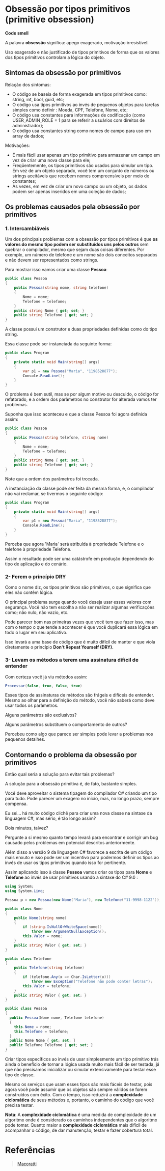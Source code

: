 # Obsessão por tipos primitivos (primitive obsession)

**Code smell**

A palavra **obsessão** significa: apego exagerado, motivação irresistível.

Uso exagerado e não justificado de tipos primitivos de forma que os valores dos tipos primitivos controlam a lógica do objeto.

## Sintomas da obsessão por primitivos

Relação dos sintomas:

- O código se baseia de forma exagerada em tipos primitivos como: string, int, bool, guid, etc;
- O código usa tipos primitivos ao invés de pequenos objetos para tarefas simples como definir : Moeda, CPF, Telefone, Nome, etc;
- O código usa constantes para informações de codificação (como USER_ADMIN_ROLE = 1 para se referir a usuários com direitos de administrador);
- O código usa constantes string como nomes de campo para uso em array de dados;

Motivações:

- É mais fácil usar apenas um tipo primitivo para armazenar um campo em vez de criar uma nova classe para ele;
- Freqüentemente, os tipos primitivos são usados para simular um tipo. Em vez de um objeto separado, você tem um conjunto de números ou strings aceitáveis que recebem nomes compreensíveis por meio de constantes;
- Às vezes, em vez de criar um novo campo ou um objeto, os dados podem ser apenas inseridos em uma coleção de dados;

## Os problemas causados pela obsessão por primitivos

### 1. Intercambiáveis

Um dos principais problemas com a obsessão por tipos primitivos é que **os valores do mesmo tipo podem ser substituídos uns pelos outros** sem quebrar o compilador, mesmo que sejam duas coisas diferentes. Por exemplo, um número de telefone e um nome são dois conceitos separados e não devem ser representados como strings.

Para mostrar isso vamos criar uma classe **Pessoa**:

```c#
public class Pessoa
{
    public Pessoa(string nome, string telefone)
    {
        Nome = nome;
        Telefone = telefone;
    }
    public string Nome { get; set; }
    public string Telefone { get; set; }
}
```

A classe possui um construtor e duas propriedades definidas como do tipo string.

Essa classe pode ser instanciada da seguinte forma:

```c#
public class Program
{
    private static void Main(string[] args)
    {
        var p1 = new Pessoa("Maria", "1198528877");
        Console.ReadLine();
    }
}
```

O problema é bem sutil, mas se por algum motivo ou descuido, o código for refatorado, e a ordem dos parâmetros no construtor for alterada vamos ter problemas.

Suponha que isso aconteceu e que a classe Pessoa foi agora definida assim:

```c#
public class Pessoa
{
    public Pessoa(string telefone, string nome)
    {
        Nome = nome;
        Telefone = telefone;
    }
    public string Nome { get; set; }
    public string Telefone { get; set; }
}
```

Note que a ordem dos parâmetros foi trocada.

A instanciação da classe pode ser feita da mesma forma, e, o compilador não vai reclamar, se tivermos o seguinte código:

```c#
public class Program
{
    private static void Main(string[] args)
    {
        var p1 = new Pessoa("Maria", "1198528877");
        Console.ReadLine();
    }
}
```

Perceba que agora 'Maria' será atribuída à propriedade Telefone e o telefone à propriedade Telefone.

Assim o resultado pode ser uma catástrofe em produção dependendo do tipo de aplicação e do cenário.

### 2- Ferem o princípio DRY

Como o nome diz, os tipos primitivos são primitivos, o que significa que eles não contêm lógica.

O principal problema surge quando você deseja usar esses valores com segurança. Você não tem escolha a não ser realizar algumas verificações como; não nulo, não vazio, etc.

Pode parecer bom nas primeiras vezes que você tem que fazer isso, mas com o tempo o que tende a acontecer é que você duplicará essa lógica em todo o lugar em seu aplicativo.

Isso levará a uma base de código que é muito difícil de manter e que viola diretamente o princípio **Don't Repeat Yourself (DRY)**.

### 3- Levam os métodos a terem uma assinatura difícil de entender

Com certeza você já viu métodos assim:

```c#
Processar(false, true, false, true)
```

Esses tipos de assinaturas de métodos são frágeis e difíceis de entender. Mesmo ao olhar para a definição do método, você não saberá como deve usar todos os parâmetros.

Alguns parâmetros são exclusivos?

Alguns parâmetros substituem o comportamento de outros?

Percebeu como algo que parece ser simples pode levar a problemas nos pequenos detalhes.

## Contornando o problema da obsessão por primitivos

Então qual seria a solução para evitar tais problemas?

A solução para a obsessão primitiva é, de fato, bastante simples.

Você deve aproveitar o sistema tipagem do compilador C# criando um tipo para tudo. Pode parecer um exagero no início, mas, no longo prazo, sempre compensa.

Eu sei... há muito código clichê para criar uma nova classe na sintaxe da linguagem C#, mas sério, é tão longo assim?

Dois minutos, talvez?

Pergunte a si mesmo quanto tempo levará para encontrar e corrigir um bug causado pelos problemas em potencial descritos anteriormente.

Além disso a versão 9 da linguagem C# favorece a escrita de um código mais enxuto e isso pode ser um incentivo para podermos definir os tipos ao invés de usar os tipos primitivos quando isso for pertinente.

Assim aplicando isso à classe **Pessoa** vamos criar os tipos para **Nome** e **Telefone** ao invés de usar primitivos usando a sintaxe do C# 9.0 :

```c#
using System;
using System.Linq;

Pessoa p = new Pessoa(new Nome("Maria"), new Telefone("11-9998-1122"));

public class Nome
{
    public Nome(string nome)
    {
        if (string.IsNullOrWhiteSpace(nome))
            throw new ArgumentNullException();
        this.Valor = nome;
    }
    public string Valor { get; set; }
}

public class Telefone
{
    public Telefone(string telefone)
    {
        if (telefone.Any(x => Char.IsLetter(x)))
            throw new Exception("Telefone não pode conter letras");
        this.Valor = telefone;
    }
    public string Valor { get; set; }
}

public class Pessoa
{
  public Pessoa(Nome nome, Telefone telefone)
  {
    this.Nome = nome;
    this.Telefone = telefone;
  }
  public Nome Nome { get; set; }
  public Telefone Telefone { get; set; }
}
```

Criar tipos específicos ao invés de usar simplesmente um tipo primitivo trás ainda o benefício de tornar a lógica usada muito mais fácil de ser testada, já que não precisamos inicializar ou simular extensivamente para testar esse tipo de classe.

Mesmo os serviços que usam esses tipos são mais fáceis de testar, pois agora você pode assumir que os objetos são sempre válidos se forem construídos com êxito. Com o tempo, isso reduzirá a **complexidade ciclomática** de seus métodos e, portanto, o caminho do código que você precisa testar.

**Nota**: A **complexidade ciclomática** é uma medida de complexidade de um algoritmo onde é considerado os caminhos independentes que o algoritmo pode tomar. Quanto maior a **complexidade ciclomática** mais difícil de acompanhar o código, de dar manutenção, testar e fazer cobertura total.

# Referências

> [Macoratti](http://www.macoratti.net/21/05/c_primobsess1.htm)
